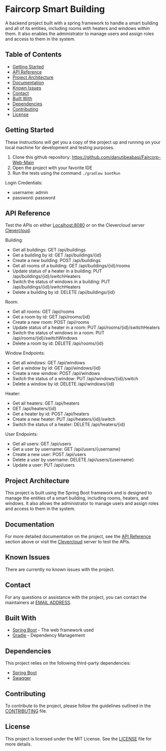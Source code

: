 # Faircorp Smart Building

A backend project built with a spring framework to handle a smart building and all of its entities, including rooms with heaters and windows within them. It also enables the administrator to manage users and assign roles and access to them in the system.

## Table of Contents

* [Getting Started](#getting-started)
* [API Reference](#api-reference)
* [Project Architecture](#project-architecture)
* [Documentation](#documentation)
* [Known Issues](#known-issues)
* [Contact](#contact)
* [Built With](#built-with)
* [Dependencies](#dependencies)
* [Contributing](#contributing)
* [License](#license)

## Getting Started

These instructions will get you a copy of the project up and running on your local machine for development and testing purposes.

1. Clone this github repository: https://github.com/danutibeabasi/Faircorp-Web-Main
2. Open the project with your favorite IDE
3. Run the tests using the command `./gradlew bootRun`

Login Credentials:
* username: admin
* password: password

## API Reference

Test the APIs on either [Localhost:8080](http://localhost:8080/swagger-ui/) or on the Clevercloud server [Clevercloud](https://utibeabasidan.cleverapps.io/swagger-ui/).

Building:
* Get all buildings: GET /api/buildings
* Get a building by id: GET /api/buildings/{id}
* Create a new building: POST /api/buildings
* Get all rooms of a building: GET /api/buildings/{id}/rooms
* Update status of a heater in a building: PUT /api/buildings/{id}/switchHeaters
* Switch the status of windows in a building: PUT /api/buildings/{id}/switchHeaters
* Delete a building by id: DELETE /api/buildings/{id}

Room:
* Get all rooms: GET /api/rooms
* Get a room by id: GET /api/rooms/{id}
* Create a new room: POST /api/rooms
* Update status of a heater in a room: PUT /api/rooms/{id}/switchHeaters
* Switch the status of windows in a room: PUT /api/rooms/{id}/switchWindows
* Delete a room by id: DELETE /api/rooms/{id}

Window Endpoints:
* Get all windows: GET /api/windows
* Get a window by id: GET /api/windows/{id}
* Create a new window: POST /api/windows
* Switch the status of a window: PUT /api/windows/{id}/switch
* Delete a window by id: DELETE /api/windows/{id}

Heater:
* Get all heaters: GET /api/heaters
* GET /api/heaters/{id}
* Get a heater by id: POST /api/heaters
* Create a new heater: PUT /api/heaters/{id}/switch
* Switch the status of a heater: DELETE /api/heaters/{id}

User Endpoints:
* Get all users: GET /api/users
* Get a user by username: GET /api/users/{username}
* Create a new user: POST /api/users
* Delete a user by username: DELETE /api/users/{username}
* Update a user: PUT /api/users

## Project Architecture

This project is built using the Spring Boot framework and is designed to manage the entities of a smart building, including rooms, heaters, and windows. It also
allows the administrator to manage users and assign roles and access to them in the system.

## Documentation

For more detailed documentation on the project, see the [API Reference](#api-reference) section above or visit the [Clevercloud](https://utibeabasidan.cleverapps.io/swagger-ui/) server to test the APIs.

## Known Issues

There are currently no known issues with the project.

## Contact

For any questions or assistance with the project, you can contact the maintainers at [EMAIL ADDRESS](mailto:dautibeabasi@gmail.com).

## Built With

* [Spring Boot](https://spring.io/projects/spring-boot) - The web framework used
* [Gradle](https://gradle.org/) - Dependency Management

## Dependencies

This project relies on the following third-party dependencies:
* [Spring Boot](https://spring.io/projects/spring-boot)
* [Swagger](https://swagger.io/)

## Contributing

To contribute to the project, please follow the guidelines outlined in the [CONTRIBUTING](CONTRIBUTING.md) file.

## License

This project is licensed under the MIT License. See the [LICENSE](LICENSE) file for more details.

